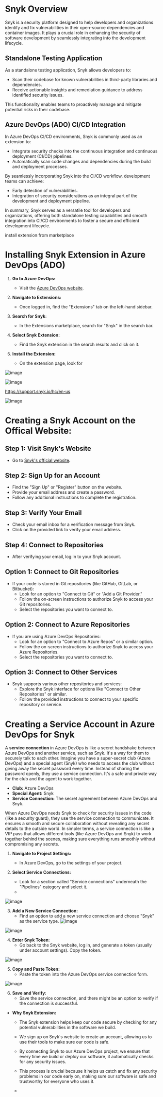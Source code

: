 # Snyk Overview

Snyk is a security platform designed to help developers and organizations identify and fix vulnerabilities in their open-source dependencies and container images. It plays a crucial role in enhancing the security of software development by seamlessly integrating into the development lifecycle.

## Standalone Testing Application

As a standalone testing application, Snyk allows developers to:

- Scan their codebase for known vulnerabilities in third-party libraries and dependencies.
- Receive actionable insights and remediation guidance to address identified security issues.

This functionality enables teams to proactively manage and mitigate potential risks in their codebase.

## Azure DevOps (ADO) CI/CD Integration

In Azure DevOps CI/CD environments, Snyk is commonly used as an extension to:

- Integrate security checks into the continuous integration and continuous deployment (CI/CD) pipelines.
- Automatically scan code changes and dependencies during the build and deployment processes.

By seamlessly incorporating Snyk into the CI/CD workflow, development teams can achieve:

- Early detection of vulnerabilities.
- Integration of security considerations as an integral part of the development and deployment pipeline.

In summary, Snyk serves as a versatile tool for developers and organizations, offering both standalone testing capabilities and smooth integration into CI/CD environments to foster a secure and efficient development lifecycle.


install extension from marketplace

# Installing Snyk Extension in Azure DevOps (ADO)

1. **Go to Azure DevOps:**
   - Visit the [Azure DevOps website](https://dev.azure.com/).

2. **Navigate to Extensions:**
   - Once logged in, find the "Extensions" tab on the left-hand sidebar.

3. **Search for Snyk:**
   - In the Extensions marketplace, search for "Snyk" in the search bar.

4. **Select Snyk Extension:**
   - Find the Snyk extension in the search results and click on it.

5. **Install the Extension:**
   - On the extension page, look for 

![image](https://github.com/mindmotivate/ADO_Basic_Pipeline/assets/130941970/5c1b592e-ff45-4e70-b307-a6b7de1fae44)

![image](https://github.com/mindmotivate/ADO_Basic_Pipeline/assets/130941970/7524cf96-1cd5-4aad-97e6-4a5e9eee75c7)



https://support.snyk.io/hc/en-us

![image](https://github.com/mindmotivate/ADO_Basic_Pipeline/assets/130941970/ac3c2d33-9bd1-4101-aa99-da339083fb69)






# Creating a Snyk Account on the Offical Website:

## Step 1: Visit Snyk's Website

- Go to [Snyk's official website](https://snyk.io/).

## Step 2: Sign Up for an Account

- Find the "Sign Up" or "Register" button on the website.
- Provide your email address and create a password.
- Follow any additional instructions to complete the registration.

## Step 3: Verify Your Email

- Check your email inbox for a verification message from Snyk.
- Click on the provided link to verify your email address.

## Step 4: Connect to Repositories

- After verifying your email, log in to your Snyk account.

## Option 1: Connect to Git Repositories

- If your code is stored in Git repositories (like GitHub, GitLab, or Bitbucket):
  - Look for an option to "Connect to Git" or "Add a Git Provider."
  - Follow the on-screen instructions to authorize Snyk to access your Git repositories.
  - Select the repositories you want to connect to.

## Option 2: Connect to Azure Repositories

- If you are using Azure DevOps Repositories:
  - Look for an option to "Connect to Azure Repos" or a similar option.
  - Follow the on-screen instructions to authorize Snyk to access your Azure Repositories.
  - Select the repositories you want to connect to.

## Option 3: Connect to Other Services

- Snyk supports various other repositories and services:
  - Explore the Snyk interface for options like "Connect to Other Repositories" or similar.
  - Follow the provided instructions to connect to your specific repository or service.





# Creating a Service Account in Azure DevOps for Snyk


A **service connection** in Azure DevOps is like a secret handshake between Azure DevOps and another service, such as Snyk. It's a way for them to securely talk to each other.
Imagine you have a super-secret club (Azure DevOps) and a special agent (Snyk) who needs to access the club without giving away the secret password every time. Instead of sharing the password openly, they use a service connection. It's a safe and private way for the club and the agent to work together.

- **Club:** Azure DevOps
- **Special Agent:** Snyk
- **Service Connection:** The secret agreement between Azure DevOps and Snyk.

When Azure DevOps needs Snyk to check for security issues in the code (like a security guard), they use the service connection to communicate. It ensures a smooth and secure collaboration without revealing any secret details to the outside world.
In simpler terms, a service connection is like a VIP pass that allows different tools (like Azure DevOps and Snyk) to work together behind the scenes, making sure everything runs smoothly without compromising any secrets.


1. **Navigate to Project Settings:**
   - In Azure DevOps, go to the settings of your project.

2. **Select Service Connections:**
   - Look for a section called "Service connections" underneath the "Pipelines" category and select it.
   - 
![image](https://github.com/mindmotivate/ADO_Basic_Pipeline/assets/130941970/1f920233-7ed4-462b-84b0-94dd4fd37be9)

3. **Add a New Service Connection:**
   - Find an option to add a new service connection and choose "Snyk" as the service type.
![image](https://github.com/mindmotivate/ADO_Basic_Pipeline/assets/130941970/5fc8f5f0-c118-46c5-9fc8-bed535f9a75c)

![image](https://github.com/mindmotivate/ADO_Basic_Pipeline/assets/130941970/0738ae62-6d52-41a9-a207-e5ed528f65db)


4. **Enter Snyk Token:**
   - Go back to the Snyk website, log in, and generate a token (usually under account settings). Copy the token.

![image](https://github.com/mindmotivate/ADO_Basic_Pipeline/assets/130941970/5d5e73c4-cc33-4367-bcab-ea1872f9ad35)


5. **Copy and Paste Token:**
   - Paste the token into the Azure DevOps service connection form.

![image](https://github.com/mindmotivate/ADO_Basic_Pipeline/assets/130941970/71ad0aaa-29c0-4650-8c2d-d7bfc967244b)

6. **Save and Verify:**
   - Save the service connection, and there might be an option to verify if the connection is successful.


- **Why Snyk Extension:**
  - The Snyk extension helps keep our code secure by checking for any potential vulnerabilities in the software we build.
  - We sign up on Snyk's website to create an account, allowing us to use their tools to make sure our code is safe.
  - By connecting Snyk to our Azure DevOps project, we ensure that every time we build or deploy our software, it automatically checks for any security issues.
  - This process is crucial because it helps us catch and fix any security problems in our code early on, making sure our software is safe and trustworthy for everyone who uses it.
 
  - 



  
